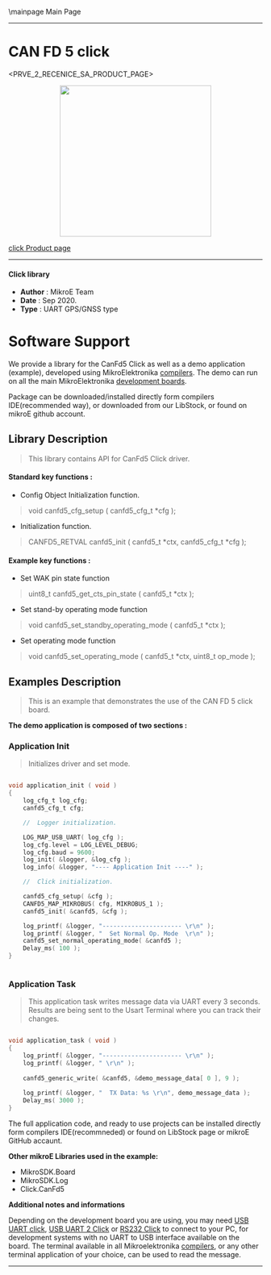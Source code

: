 \mainpage Main Page
 
---
# CAN FD 5 click

<PRVE_2_RECENICE_SA_PRODUCT_PAGE>

<p align="center">
  <img src="@{CLICK_IMAGE_LINK}" height=300px>
</p>

[click Product page](<CLICK_PRODUCT_PAGE_LINK>)

---


#### Click library 

- **Author**        : MikroE Team
- **Date**          : Sep 2020.
- **Type**          : UART GPS/GNSS type


# Software Support

We provide a library for the CanFd5 Click 
as well as a demo application (example), developed using MikroElektronika 
[compilers](http://shop.mikroe.com/compilers). 
The demo can run on all the main MikroElektronika [development boards](http://shop.mikroe.com/development-boards).

Package can be downloaded/installed directly form compilers IDE(recommended way), or downloaded from our LibStock, or found on mikroE github account. 

## Library Description

> This library contains API for CanFd5 Click driver.

#### Standard key functions :

- Config Object Initialization function.
> void canfd5_cfg_setup ( canfd5_cfg_t *cfg ); 
 
- Initialization function.
> CANFD5_RETVAL canfd5_init ( canfd5_t *ctx, canfd5_cfg_t *cfg );

#### Example key functions :

- Set WAK pin state function
> uint8_t canfd5_get_cts_pin_state ( canfd5_t *ctx );
 
- Set stand-by operating mode function
> void canfd5_set_standby_operating_mode ( canfd5_t *ctx );

- Set operating mode function
> void canfd5_set_operating_mode ( canfd5_t *ctx, uint8_t op_mode );

## Examples Description

> This is an example that demonstrates the use of the CAN FD 5 click board.

**The demo application is composed of two sections :**

### Application Init 

> Initializes driver and set mode.

```c

void application_init ( void )
{
    log_cfg_t log_cfg;
    canfd5_cfg_t cfg;

    //  Logger initialization.

    LOG_MAP_USB_UART( log_cfg );
    log_cfg.level = LOG_LEVEL_DEBUG;
    log_cfg.baud = 9600;
    log_init( &logger, &log_cfg );
    log_info( &logger, "---- Application Init ----" );

    //  Click initialization.

    canfd5_cfg_setup( &cfg );
    CANFD5_MAP_MIKROBUS( cfg, MIKROBUS_1 );
    canfd5_init( &canfd5, &cfg );

    log_printf( &logger, "---------------------- \r\n" );
    log_printf( &logger, "  Set Normal Op. Mode  \r\n" );
    canfd5_set_normal_operating_mode( &canfd5 );
    Delay_ms( 100 );
}
  
```

### Application Task

> This application task writes message data via UART every 3 seconds.
> Results are being sent to the Usart Terminal where you can track their changes.

```c

void application_task ( void )
{
    log_printf( &logger, "---------------------- \r\n" );
    log_printf( &logger, " \r\n" );
    
    canfd5_generic_write( &canfd5, &demo_message_data[ 0 ], 9 );
    
    log_printf( &logger, "  TX Data: %s \r\n", demo_message_data );
    Delay_ms( 3000 );
} 

```

The full application code, and ready to use projects can be  installed directly form compilers IDE(recommneded) or found on LibStock page or mikroE GitHub accaunt.

**Other mikroE Libraries used in the example:** 

- MikroSDK.Board
- MikroSDK.Log
- Click.CanFd5

**Additional notes and informations**

Depending on the development board you are using, you may need 
[USB UART click](http://shop.mikroe.com/usb-uart-click), 
[USB UART 2 Click](http://shop.mikroe.com/usb-uart-2-click) or 
[RS232 Click](http://shop.mikroe.com/rs232-click) to connect to your PC, for 
development systems with no UART to USB interface available on the board. The 
terminal available in all Mikroelektronika 
[compilers](http://shop.mikroe.com/compilers), or any other terminal application 
of your choice, can be used to read the message.



---
